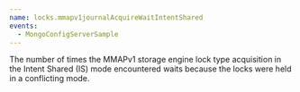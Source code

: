 ```yaml
---
name: locks.mmapv1journalAcquireWaitIntentShared
events:
  - MongoConfigServerSample
---
```


The number of times the MMAPv1 storage engine lock type acquisition in the Intent Shared (IS) mode encountered waits because the locks were held in a conflicting mode.